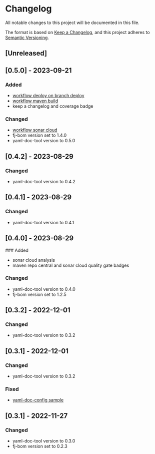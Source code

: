 # Changelog

All notable changes to this project will be documented in this file.

The format is based on [Keep a Changelog](https://keepachangelog.com/en/1.1.0/),
and this project adheres to [Semantic Versioning](https://semver.org/spec/v2.0.0.html).

## [Unreleased]

## [0.5.0] - 2023-09-21

### Added

- [workflow deploy on branch deploy](.github/workflows/deploy_maven_package.yml)
- [workflow maven build](.github/workflows/build_maven_package.yml)
- keep a changelog and coverage badge

### Changed

- [workflow sonar cloud](.github/workflows/sonarcloud-maven.yml)
- fj-bom version set to 1.4.0
- yaml-doc-tool version to 0.5.0

## [0.4.2] - 2023-08-29

### Changed

- yaml-doc-tool version to 0.4.2

## [0.4.1] - 2023-08-29

### Changed

- yaml-doc-tool version to 0.4.1

## [0.4.0] - 2023-08-29

### Added

- sonar cloud analysis
- maven repo central and sonar cloud quality gate badges

### Changed

- yaml-doc-tool version to 0.4.0
- fj-bom version set to 1.2.5

## [0.3.2] - 2022-12-01

### Changed

- yaml-doc-tool version to 0.3.2

## [0.3.1] - 2022-12-01

### Changed

- yaml-doc-tool version to 0.3.2

### Fixed

- [yaml-doc-config sample](src/test/resources/yaml-doc-config.xml)

## [0.3.1] - 2022-11-27

### Changed

- yaml-doc-tool version to 0.3.0
- fj-bom version set to 0.2.3

